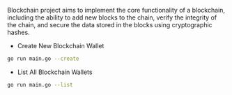 Blockchain project aims to implement the core functionality of a blockchain, including the ability to add new blocks to the chain, verify the integrity of the chain, and secure the data stored in the blocks using cryptographic hashes.

- Create New Blockchain Wallet
```bash
go run main.go --create
```

- List All Blockchain Wallets
```bash
go run main.go --list
```